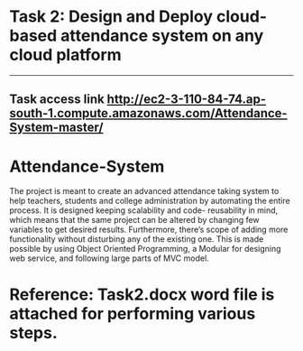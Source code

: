 # Task 2: Design and Deploy cloud-based attendance system on any cloud platform

---
Task access link http://ec2-3-110-84-74.ap-south-1.compute.amazonaws.com/Attendance-System-master/
---

Attendance-System
=================

The project is meant to create an advanced attendance taking system to help teachers, 
students and college administration by automating the entire process. It is designed keeping 
scalability and code- reusability in mind, which means that the same project can be altered 
by changing few variables to get desired results. Furthermore, there’s scope of adding more 
functionality without disturbing any of the existing one. This is made possible by using 
Object Oriented Programming, a Modular for designing web service, and following large 
parts of MVC model. 

# Reference: Task2.docx word file is attached for performing various steps.
